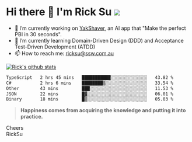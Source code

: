 # Hi there 👋 I'm Rick Su ![](https://komarev.com/ghpvc/?username=ricksu978)
<!--
**ricksu978/ricksu978** is a ✨ _special_ ✨ repository because its `README.md` (this file) appears on your GitHub profile.

Here are some ideas to get you started:
-->
- 🔭 I’m currently working on [YakShaver](https://yakshaver.ai/), an AI app that "Make the perfect PBI in 30 seconds".
- 🌱 I’m currently learning Domain-Driven Design (DDD) and Acceptance Test-Driven Development (ATDD)
- 📫 How to reach me: ricksu@ssw.com.au
<!--
- 👯 I’m looking to collaborate on ...
- 🤔 I’m looking for help with ...
- 💬 Ask me about ...
-->
<!--
- 😄 Pronouns: ...
- ⚡ Fun fact: ...
-->
[![Rick's github stats](https://github-readme-stats.vercel.app/api?username=ricksu978&theme=dark)](https://github.com/ricksu978/ricksu978)

<!--START_SECTION:waka-->

```txt
TypeScript   2 hrs 45 mins   ███████████░░░░░░░░░░░░░░   43.82 %
C#           2 hrs 6 mins    ████████▒░░░░░░░░░░░░░░░░   33.54 %
Other        43 mins         ███░░░░░░░░░░░░░░░░░░░░░░   11.53 %
JSON         22 mins         █▓░░░░░░░░░░░░░░░░░░░░░░░   06.01 %
Binary       18 mins         █▒░░░░░░░░░░░░░░░░░░░░░░░   05.03 %
```

<!--END_SECTION:waka-->

> **Happiness comes from acquiring the knowledge and putting it into practice.**

Cheers  
RickSu 
